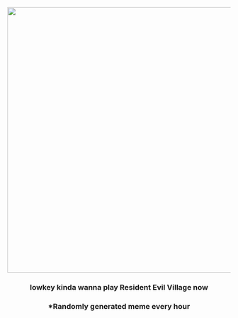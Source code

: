 <p align="center">
        <img src="https://i.redd.it/ay7m1qaur5791.gif" width="600" height="600">
        </p>
        <h3 align="center">lowkey kinda wanna play Resident Evil Village now</h3>
        <h3 align="center">*Randomly generated meme every hour</h3>
    